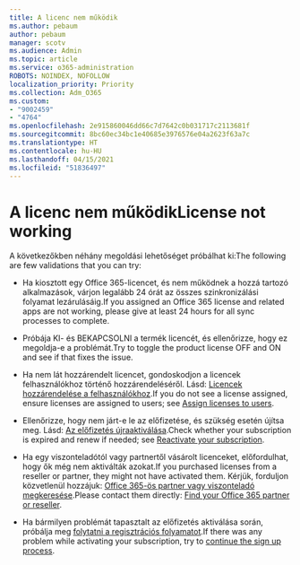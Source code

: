 ```yaml
---
title: A licenc nem működik
ms.author: pebaum
author: pebaum
manager: scotv
ms.audience: Admin
ms.topic: article
ms.service: o365-administration
ROBOTS: NOINDEX, NOFOLLOW
localization_priority: Priority
ms.collection: Adm_O365
ms.custom:
- "9002459"
- "4764"
ms.openlocfilehash: 2e915860046dd66c7d7642c0b031717c2113681f
ms.sourcegitcommit: 8bc60ec34bc1e40685e3976576e04a2623f63a7c
ms.translationtype: HT
ms.contentlocale: hu-HU
ms.lasthandoff: 04/15/2021
ms.locfileid: "51836497"
---
```

# <a name="license-not-working"></a><span data-ttu-id="dd393-102">A licenc nem működik</span><span class="sxs-lookup"><span data-stu-id="dd393-102">License not working</span></span>

<span data-ttu-id="dd393-103">A következőkben néhány megoldási lehetőséget próbálhat ki:</span><span class="sxs-lookup"><span data-stu-id="dd393-103">The following are few validations that you can try:</span></span>

- <span data-ttu-id="dd393-104">Ha kiosztott egy Office 365-licencet, és nem működnek a hozzá tartozó alkalmazások, várjon legalább 24 órát az összes szinkronizálási folyamat lezárulásáig.</span><span class="sxs-lookup"><span data-stu-id="dd393-104">If you assigned an Office 365 license and related apps are not working, please give at least 24 hours for all sync processes to complete.</span></span> 

- <span data-ttu-id="dd393-105">Próbája KI- és BEKAPCSOLNI a termék licencét, és ellenőrizze, hogy ez megoldja-e a problémát.</span><span class="sxs-lookup"><span data-stu-id="dd393-105">Try to toggle the product license OFF and ON and see if that fixes the issue.</span></span> 

- <span data-ttu-id="dd393-106">Ha nem lát hozzárendelt licencet, gondoskodjon a licencek felhasználókhoz történő hozzárendeléséről. Lásd: [Licencek hozzárendelése a felhasználókhoz](https://docs.microsoft.com/microsoft-365/admin/manage/assign-licenses-to-users?view=o365-worldwide).</span><span class="sxs-lookup"><span data-stu-id="dd393-106">If you do not see a license assigned, ensure licenses are assigned to users; see [Assign licenses to users](https://docs.microsoft.com/microsoft-365/admin/manage/assign-licenses-to-users?view=o365-worldwide).</span></span>

- <span data-ttu-id="dd393-107">Ellenőrizze, hogy nem járt-e le az előfizetése, és szükség esetén újítsa meg. Lásd: [Az előfizetés újraaktiválása](https://docs.microsoft.com/alchemyinsights/reactivate-your-subscription).</span><span class="sxs-lookup"><span data-stu-id="dd393-107">Check whether your subscription is expired and renew if needed; see [Reactivate your subscription](https://docs.microsoft.com/alchemyinsights/reactivate-your-subscription).</span></span> 

- <span data-ttu-id="dd393-108">Ha egy viszonteladótól vagy partnertől vásárolt licenceket, előfordulhat, hogy ők még nem aktiválták azokat.</span><span class="sxs-lookup"><span data-stu-id="dd393-108">If you purchased licenses from a reseller or partner, they might not have activated them.</span></span> <span data-ttu-id="dd393-109">Kérjük, forduljon közvetlenül hozzájuk: [Office 365-ös partner vagy viszonteladó megkeresése](https://docs.microsoft.com//microsoft-365/admin/manage/find-your-partner-or-reseller).</span><span class="sxs-lookup"><span data-stu-id="dd393-109">Please contact them directly: [Find your Office 365 partner or reseller](https://docs.microsoft.com//microsoft-365/admin/manage/find-your-partner-or-reseller).</span></span>

- <span data-ttu-id="dd393-110">Ha bármilyen problémát tapasztalt az előfizetés aktiválása során, próbálja meg [folytatni a regisztrációs folyamatot](https://go.microsoft.com/fwlink/?linkid=2126800).</span><span class="sxs-lookup"><span data-stu-id="dd393-110">If there was any problem while activating your subscription, try to [continue the sign up process](https://go.microsoft.com/fwlink/?linkid=2126800).</span></span>

